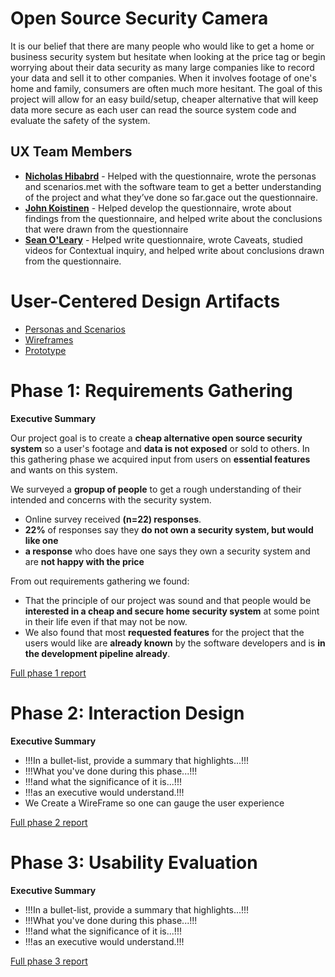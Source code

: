 # Open Source Security Camera

It is our belief that there are many people who would like to get a home or business security system but hesitate when looking at the price tag or begin worrying about their data security as many large companies like to record your data and sell it to other companies. When it involves footage of one's home and family, consumers are often much more hesitant. The goal of this project will allow for an easy build/setup, cheaper alternative that will keep data more secure as each user can read the source system code and evaluate the safety of the system.

## UX Team Members

* **[Nicholas Hibabrd](https://usabilityengineering.github.io/ux-portfolio-nickhib/)** - Helped with the questionnaire, wrote the personas and scenarios.met with the software team to get a better understanding of the project and what they’ve done so far.gace out the questionnaire.
* **[John Koistinen](https://discord.com/channels/@me/946508686468210688/952023828274487327)** - Helped develop the questionnaire, wrote about findings from the questionnaire, and helped write about the conclusions that were drawn from the questionnaire
* **[Sean O'Leary](https://usabilityengineering.github.io/ux-portfolio-seanoleary22/)** - Helped write questionnaire, wrote Caveats, studied videos for Contextual inquiry, and helped write about conclusions drawn from the questionnaire.

# User-Centered Design Artifacts
 
* [Personas and Scenarios](/personas_and_scenarios_ossc.pdf) 
* [Wireframes](/431W_-_OSSC_xd_project.pdf)
* [Prototype](https://xd.adobe.com/view/8ee3a12a-3457-42fc-b9a5-917adc24d0fd-dbb0/)

# Phase 1: Requirements Gathering

**Executive Summary**

Our project goal is to create a **cheap alternative open source security system** so a user's footage and **data is not exposed** or sold to others. In this gathering phase we acquired input from users on **essential features** and wants on this system.

We surveyed a **gropup of people** to get a rough understanding of their intended and concerns with the security system.
* Online survey received **(n=22) responses**.
* **22%** of responses say they **do not own a security system, but would like one**
* **a response** who does have one says they own a security system and are **not happy with the price**

From out requirements gathering we found:
* That the principle of our project was sound and that people would be **interested in a cheap and secure home security system** at some point in their life even if that may not be now.
* We also found that most **requested features** for the project that the users would like are **already known** by the software developers and is **in the development pipeline already**.

[Full phase 1 report](requirements/)

# Phase 2: Interaction Design

**Executive Summary**

* !!!In a bullet-list, provide a summary that highlights...!!!
* !!!What you've done during this phase...!!!
* !!!and what the significance of it is...!!!
* !!!as an executive would understand.!!!
* We Create a WireFrame so one can gauge the user experience 

[Full phase 2 report](design/)

# Phase 3: Usability Evaluation

**Executive Summary**

* !!!In a bullet-list, provide a summary that highlights...!!!
* !!!What you've done during this phase...!!!
* !!!and what the significance of it is...!!!
* !!!as an executive would understand.!!!

[Full phase 3 report](evaluation/)
